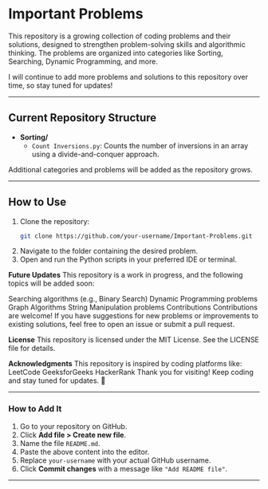 # Important Problems

This repository is a growing collection of coding problems and their solutions, designed to strengthen problem-solving skills and algorithmic thinking. The problems are organized into categories like Sorting, Searching, Dynamic Programming, and more.

I will continue to add more problems and solutions to this repository over time, so stay tuned for updates!

---

## Current Repository Structure
- **Sorting/**
  - `Count Inversions.py`: Counts the number of inversions in an array using a divide-and-conquer approach.

Additional categories and problems will be added as the repository grows.

---

## How to Use
1. Clone the repository:
   ```bash
   git clone https://github.com/your-username/Important-Problems.git
2. Navigate to the folder containing the desired problem.
3. Open and run the Python scripts in your preferred IDE or terminal.
   
**Future Updates**
This repository is a work in progress, and the following topics will be added soon:

Searching algorithms (e.g., Binary Search)
Dynamic Programming problems
Graph Algorithms
String Manipulation problems
Contributions
Contributions are welcome! If you have suggestions for new problems or improvements to existing solutions, feel free to open an issue or submit a pull request.

**License**
This repository is licensed under the MIT License. See the LICENSE file for details.

**Acknowledgments**
This repository is inspired by coding platforms like:
LeetCode
GeeksforGeeks
HackerRank
Thank you for visiting! Keep coding and stay tuned for updates. 🚀


---

### How to Add It
1. Go to your repository on GitHub.
2. Click **Add file > Create new file**.
3. Name the file `README.md`.
4. Paste the above content into the editor.
5. Replace `your-username` with your actual GitHub username.
6. Click **Commit changes** with a message like `"Add README file"`.

---


